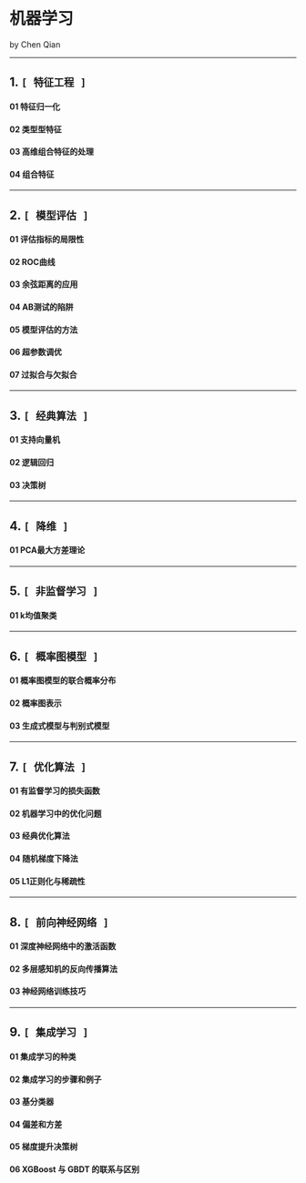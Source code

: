 # 机器学习
  by Chen Qian

------------------------------


**1. `[ 特征工程 ]`**    
------------------------------

#### 01 特征归一化

#### 02 类型型特征

#### 03 高维组合特征的处理

#### 04 组合特征


------------------------------


**2. `[ 模型评估 ]`**    
------------------------------

#### 01 评估指标的局限性

#### 02 ROC曲线

#### 03 余弦距离的应用

#### 04 AB测试的陷阱

#### 05 模型评估的方法

#### 06 超参数调优

#### 07 过拟合与欠拟合



------------------------------


**3. `[ 经典算法 ]`**    
------------------------------

#### 01 支持向量机

#### 02 逻辑回归

#### 03 决策树



------------------------------


**4. `[ 降维 ]`**    
------------------------------

#### 01 PCA最大方差理论


------------------------------


**5. `[ 非监督学习 ]`**    
------------------------------

#### 01 k均值聚类


------------------------------


**6. `[ 概率图模型 ]`**    
------------------------------

#### 01 概率图模型的联合概率分布

#### 02 概率图表示

#### 03 生成式模型与判别式模型



------------------------------


**7. `[ 优化算法 ]`**    
------------------------------

#### 01 有监督学习的损失函数

#### 02 机器学习中的优化问题

#### 03 经典优化算法

#### 04 随机梯度下降法

#### 05 L1正则化与稀疏性



------------------------------



**8. `[ 前向神经网络 ]`**    
------------------------------

#### 01 深度神经网络中的激活函数

#### 02 多层感知机的反向传播算法

#### 03 神经网络训练技巧



------------------------------



**9. `[ 集成学习 ]`**    
------------------------------

#### 01 集成学习的种类

#### 02 集成学习的步骤和例子

#### 03 基分类器

#### 04 偏差和方差

#### 05 梯度提升决策树

#### 06 XGBoost 与 GBDT 的联系与区别
